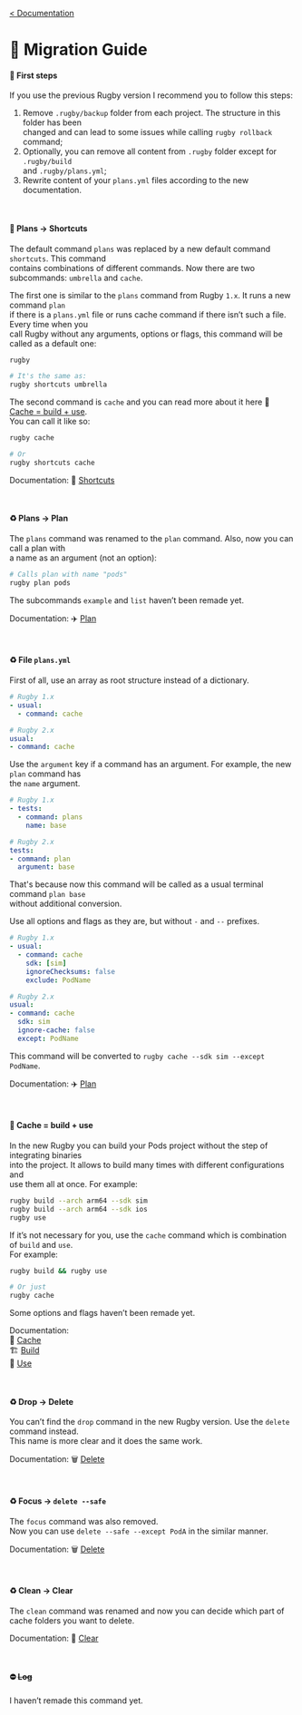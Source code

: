 [< Documentation](README.md)

# 🚏 Migration Guide

#### 🚩 First steps

If you use the previous Rugby version I recommend you to follow this steps:

1. Remove `.rugby/backup` folder from each project. The structure in this folder has been\
   changed and can lead to some issues while calling `rugby rollback` command;
3. Optionally, you can remove all content from `.rugby` folder except for `.rugby/build`\
   and `.rugby/plans.yml`;
5. Rewrite content of your `plans.yml` files according to the new documentation.

<br>

#### 🚚 Plans → Shortcuts

The default command `plans` was replaced by a new default command `shortcuts`. This command\
contains combinations of different commands. Now there are two subcommands: `umbrella` and `cache`.

The first one is similar to the `plans` command from Rugby `1.x`. It runs a new command `plan`\
if there is a `plans.yml` file or runs cache command if there isn’t such a file. Every time when you\
call Rugby without any arguments, options or flags, this command will be called as a default one:

```sh
rugby

# It's the same as:
rugby shortcuts umbrella
```

The second command is `cache` and you can read more about it here 🧩 [Cache = build + use](#cache--build--use).\
You can call it like so:

```sh
rugby cache

# Or
rugby shortcuts cache
```

Documentation: 📍 [Shortcuts](commands-help/shortcuts.md)

<br>

#### ♻️ Plans → Plan

The `plans` command was renamed to the `plan` command. Also, now you can call a plan with\
a name as an argument (not an option):

```sh
# Calls plan with name "pods"
rugby plan pods
```

The subcommands `example` and `list` haven’t been remade yet.

Documentation: ✈️ [Plan](commands-help/plan.md)

<br>

#### ♻️ File `plans.yml`

First of all, use an array as root structure instead of a dictionary.

```yaml
# Rugby 1.x
- usual:
  - command: cache

# Rugby 2.x
usual:
- command: cache
```

Use the `argument` key if a command has an argument. For example, the new `plan` command has\
the `name` argument.

```yaml
# Rugby 1.x
- tests:
  - command: plans
    name: base

# Rugby 2.x
tests:
- command: plan
  argument: base
```

That's because now this command will be called as a usual terminal command `plan base`\
without additional conversion.

Use all options and flags as they are, but without `-` and `--` prefixes.

```yaml
# Rugby 1.x
- usual:
  - command: cache
    sdk: [sim]
    ignoreChecksums: false
    exclude: PodName

# Rugby 2.x
usual:
- command: cache
  sdk: sim
  ignore-cache: false
  except: PodName
```

This command will be converted to `rugby cache --sdk sim --except PodName`.

Documentation: ✈️ [Plan](commands-help/plan.md)

<br>

#### 🧩 Cache = build + use

In the new Rugby you can build your Pods project without the step of integrating binaries\
into the project. It allows to build many times with different configurations and\
use them all at once. For example:

```sh
rugby build --arch arm64 --sdk sim
rugby build --arch arm64 --sdk ios
rugby use
```

If it’s not necessary for you, use the `cache` command which is combination of `build` and `use`.\
For example:

```sh
rugby build && rugby use

# Or just
rugby cache
```

Some options and flags haven’t been remade yet.

Documentation:\
🏈 [Cache](commands-help/shortcuts/cache.md)\
🏗️ [Build](commands-help/build.md)\
🎯 [Use](commands-help/use.md)

<br>

#### ♻️ Drop → Delete

You can’t find the `drop` command in the new Rugby version. Use the `delete` command instead.\
This name is more clear and it does the same work.

Documentation: 🗑️ [Delete](commands-help/delete.md)

<br>

#### ♻️ Focus → `delete --safe`

The `focus` command was also removed.\
Now you can use `delete --safe --except PodA` in the similar manner.

Documentation: 🗑️ [Delete](commands-help/delete.md)

<br>

#### ♻️ Clean → Clear

The `clean` command was renamed and now you can decide which part of cache folders you want to delete.

Documentation: 🧼 [Clear](commands-help/clear.md)

<br>

#### ⛔️ ~~Log~~

I haven’t remade this command yet.

